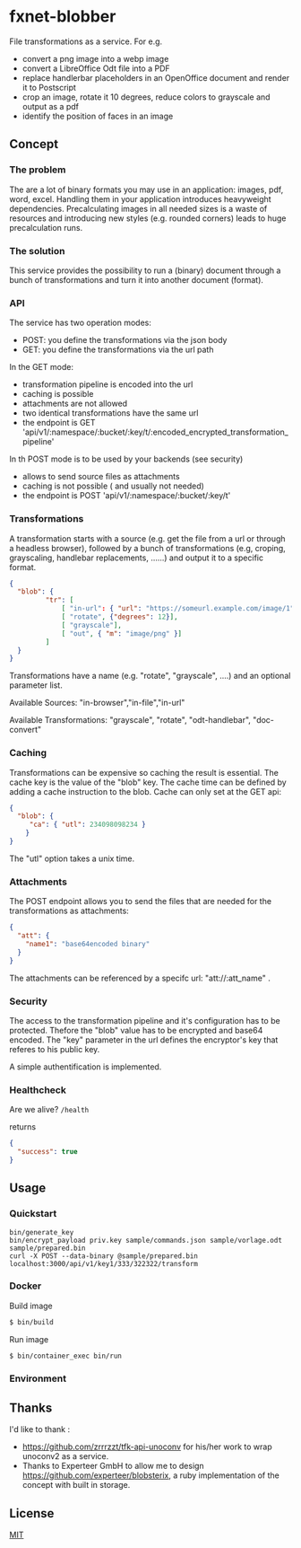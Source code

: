 # fxnet-blobber

File transformations as a service. For e.g.

 * convert a png image into a webp image
 * convert a LibreOffice Odt file into a PDF
 * replace handlerbar placeholders in an OpenOffice document and render it to Postscript
 * crop an image, rotate it 10 degrees, reduce colors to grayscale and output as a pdf
 * identify the position of faces in an image

## Concept

### The problem

The are a lot of binary formats you may use in an application: images, pdf, word, excel. Handling them in your application introduces heavyweight dependencies. Precalculating images in all needed sizes is a waste of resources and introducing new styles (e.g. rounded corners) leads to huge precalculation runs.

### The solution

This service provides the possibility to run a (binary) document through a bunch of transformations and turn it into another document (format).

### API

The service has two operation modes:
 * POST: you define the transformations via the json body
 * GET: you define the transformations via the url path

In the GET mode:
 * transformation pipeline is encoded into the url
 * caching is possible
 * attachments are not allowed
 * two identical transformations have the same url
 * the endpoint is GET 'api/v1/:namespace/:bucket/:key/t/:encoded_encrypted_transformation_pipeline'

In th POST mode is to be used by your backends (see security)
  * allows to send source files as attachments
  * caching is not possible ( and usually not needed)
  * the endpoint is POST 'api/v1/:namespace/:bucket/:key/t'

### Transformations
A transformation starts with a source (e.g. get the file from a url or  through a headless browser), followed by a bunch of transformations (e.g, croping, grayscaling, handlebar replacements, ......) and output it to a specific format.


``` json
{
  "blob": {
         "tr": [
             [ "in-url": { "url": "https://someurl.example.com/image/1" }],
             [ "rotate", {"degrees": 12}],
             [ "grayscale"],
             [ "out", { "m": "image/png" }]
         ]
  }
}
```

Transformations have a name (e.g. "rotate", "grayscale", ....) and an optional parameter list.

Available Sources:
"in-browser","in-file","in-url"

Available Transformations:
"grayscale", "rotate", "odt-handlebar", "doc-convert"


### Caching

Transformations can be expensive so caching the result is essential. The cache key is the value of the "blob" key. The cache time can be defined by adding a cache instruction to the blob. Cache can only set at the GET api:

``` json
{
  "blob": {
     "ca": { "utl": 234098098234 }
    }
}
```
The "utl" option takes a unix time.

### Attachments

The POST endpoint allows you to send the files that are needed for the transformations as attachments:

``` json
{
  "att": {
    "name1": "base64encoded binary"
  }
}
```

The attachments can be referenced by a specifc url: "att://:att_name" .

### Security

The access to the transformation pipeline and it's configuration has to be protected. Thefore the "blob" value has to be encrypted and base64 encoded. The "key" parameter in the url defines the encryptor's key that referes to his public key.

A simple authentification is implemented.

### Healthcheck

Are we alive? ```/health```

returns

```json
{
  "success": true
}
```


## Usage
### Quickstart
```
bin/generate_key
bin/encrypt_payload priv.key sample/commands.json sample/vorlage.odt sample/prepared.bin
curl -X POST --data-binary @sample/prepared.bin localhost:3000/api/v1/key1/333/322322/transform
```


### Docker

Build image

```bash
$ bin/build
```

Run image

```bash
$ bin/container_exec bin/run
```

### Environment


## Thanks

I'd like to thank :
  * https://github.com/zrrrzzt/tfk-api-unoconv for his/her work to wrap unoconv2 as a service.
  * Thanks to Experteer GmbH to allow me to design https://github.com/experteer/blobsterix, a ruby implementation of the concept with built in storage.

## License

[MIT](LICENSE)
